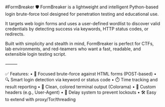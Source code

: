 #FormBreaker 🛡️
FormBreaker is a lightweight and intelligent Python-based login brute-force tool designed for penetration testing and educational use.

It targets web login forms and uses a user-defined wordlist to discover valid credentials by detecting success via keywords, HTTP status codes, or redirects.

Built with simplicity and stealth in mind, FormBreaker is perfect for CTFs, lab environments, and red-teamers who want a fast, readable, and extensible login testing script.

⸻

✅ Features:
	•	🎯 Focused brute-force against HTML forms (POST-based)
	•	🔍 Smart login detection via keyword or status code
	•	⏱️ Time tracking and result reporting
	•	🌈 Clean, colored terminal output (Colorama)
	•	📡 Custom headers (e.g., User-Agent)
	•	🔐 Delay system to prevent lockouts
	•	🛠️ Easy to extend with proxy/Tor/threading
